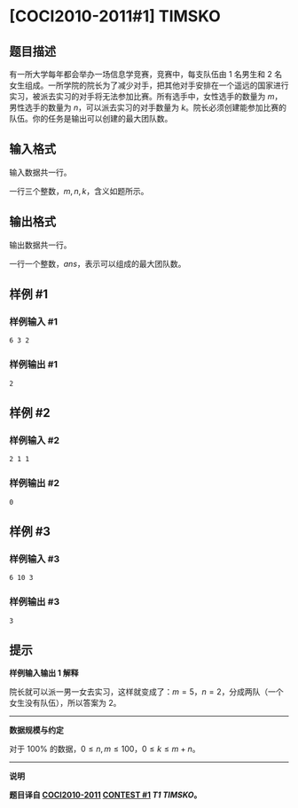 # [COCI2010-2011#1] TIMSKO

## 题目描述

有一所大学每年都会举办一场信息学竞赛，竞赛中，每支队伍由 $1$ 名男生和  $2$ 名女生组成。一所学院的院长为了减少对手，把其他对手安排在一个遥远的国家进行实习，被派去实习的对手将无法参加比赛。所有选手中，女性选手的数量为 $m$，男性选手的数量为 $n$，可以派去实习的对手数量为 $k$。院长必须创建能参加比赛的队伍。你的任务是输出可以创建的最大团队数。

## 输入格式

输入数据共一行。

一行三个整数，$m,n,k$，含义如题所示。

## 输出格式

输出数据共一行。

一行一个整数，$ans$，表示可以组成的最大团队数。

## 样例 #1

### 样例输入 #1
```
6 3 2
```

### 样例输出 #1

```
2
```

## 样例 #2

### 样例输入 #2
```
2 1 1
```

### 样例输出 #2

```
0
```

## 样例 #3

### 样例输入 #3
```
6 10 3
```

### 样例输出 #3

```
3
```

## 提示

**样例输入输出 1 解释**

院长就可以派一男一女去实习，这样就变成了：$m=5$，$n=2$，分成两队（一个女生没有队伍），所以答案为 $2$。

---

**数据规模与约定**

对于 $100\%$ 的数据，$0 \leq n,m \leq 100$，$0 \leq k \leq m+n$。

---

**说明**

**题目译自 [COCI2010-2011](https://hsin.hr/coci/archive/2010_2011/) [CONTEST #1](https://hsin.hr/coci/archive/2010_2011/contest1_tasks.pdf) *T1 TIMSKO*。**
